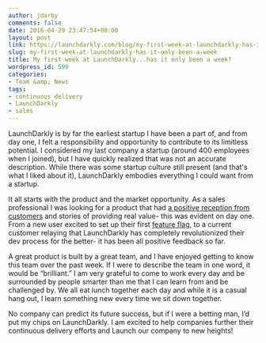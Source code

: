 ```yaml
---
author: jdarby
comments: false
date: 2016-04-29 23:47:54+00:00
layout: post
link: https://launchdarkly.com/blog/my-first-week-at-launchdarkly-has-it-only-been-a-week/
slug: my-first-week-at-launchdarkly-has-it-only-been-a-week
title: My first week at LaunchDarkly...has it only been a week?
wordpress_id: 599
categories:
- Team &amp; News
tags:
- continuous delivery
- LaunchDarkly
- sales
---
```


LaunchDarkly is by far the earliest startup I have been a part of, and from day one, I felt a responsibility and opportunity to contribute to its limitless potential. I considered my last company a startup (around 400 employees when I joined), but I have quickly realized that was not an accurate description. While there was some startup culture still present (and that's what I liked about it), LaunchDarkly embodies everything I could want from a startup.

It all starts with the product and the market opportunity. As a sales professional I was looking for a product that had [a positive reception from customers](https://blog.launchdarkly.com/leading-feature-flag-platform-launchdarkly-announces-industry-topping-nps/) and stories of providing real value- this was evident on day one. From a new user excited to set up their first [feature flag](http://featureflags.io/feature-flags/), to a current customer relaying that LaunchDarkly has completely revolutionized their dev process for the better- it has been all positive feedback so far.

<!-- more -->

A great product is built by a great team, and I have enjoyed getting to know this team over the past week. If I were to describe the team in one word, it would be “brilliant.” I am very grateful to come to work every day and be surrounded by people smarter than me that I can learn from and be challenged by. We all eat lunch together each day and while it is a casual hang out, I learn something new every time we sit down together.

No company can predict its future success, but if I were a betting man, I’d put my chips on LaunchDarkly. I am excited to help companies further their continuous delivery efforts and Launch our company to new heights!

